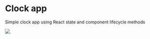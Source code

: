 # Clock app 

Simple clock app using React state and component lifecycle methods

![](https://media.giphy.com/media/eJQgXAAI1wp42qDey8/giphy.gif)